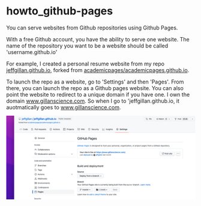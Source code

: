 # howto_github-pages

You can serve websites from Github repositories using Github Pages. 

With a free Github account, you have the ability to serve one website. The name of the repository you want to be a website should be called 'username.github.io'

For example, I created a personal resume website from my repo [jeffgillan.github.io](https://github.com/jeffgillan/jeffgillan.github.io), forked from [academicpages/academicpages.github.io](https://github.com/academicpages/academicpages.github.io). 



To launch the repo as a website, go to 'Settings' and then 'Pages'. From there, you can launch the repo as a Github pages website. You can also point the website to redirect to a unique domain if you have one. I own the domain www.gillanscience.com. So when I go to 'jeffgillan.github.io, it auotmatically goes to www.gillanscience.com. 

![](./images/github_settings.png)
